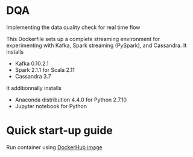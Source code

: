 # DQA
Implementing the data quality check for real time flow

This Dockerfile sets up a complete streaming environment for experimenting with Kafka, Spark streaming (PySpark), and Cassandra. It installs

* Kafka 0.10.2.1
* Spark 2.1.1 for Scala 2.11
* Cassandra 3.7

It additionnally installs

* Anaconda distribution 4.4.0 for Python 2.7.10
* Jupyter notebook for Python 


# Quick start-up guide

Run container using [DockerHub image](https://hub.docker.com/r/yannael/kafka-sparkstreaming-cassandra)
